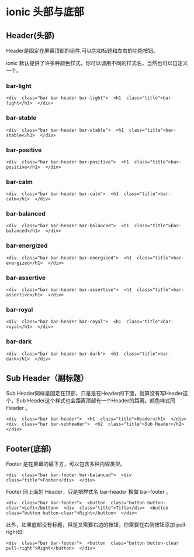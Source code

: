 # ionic 头部与底部

## Header(头部)

Header是固定在屏幕顶部的组件,可以包如标题和左右的功能按钮。

ionic 默认提供了许多种颜色样式，你可以调用不同的样式名，当然也可以自定义一个。

### bar-light

```
<div  class="bar bar-header bar-light">  <h1  class="title">bar-light</h1>  </div>
```



### bar-stable

```
<div  class="bar bar-header bar-stable">  <h1  class="title">bar-stable</h1>  </div>
```



### bar-positive

```
<div  class="bar bar-header bar-positive">  <h1  class="title">bar-positive</h1>  </div>
```



### bar-calm

```
<div  class="bar bar-header bar-calm">  <h1  class="title">bar-calm</h1>  </div>
```



### bar-balanced

```
<div  class="bar bar-header bar-balanced">  <h1  class="title">bar-balanced</h1>  </div>
```



### bar-energized

```
<div  class="bar bar-header bar-energized">  <h1  class="title">bar-energized</h1>  </div>
```



### bar-assertive

```
<div  class="bar bar-header bar-assertive">  <h1  class="title">bar-assertive</h1>  </div>
```



### bar-royal

```
<div  class="bar bar-header bar-royal">  <h1  class="title">bar-royal</h1>  </div>
```



### bar-dark

```
<div  class="bar bar-header bar-dark">  <h1  class="title">bar-dark</h1>  </div>
```



## Sub Header（副标题）

Sub Header同样是固定在顶部，只是是在Header的下面，就算没有写Header这个，Sub Header这个样式也会距离顶部有一个Header的距离。颜色样式同 Header 。

```
<div  class="bar bar-header">  <h1  class="title">Header</h1>  </div>  <div  class="bar bar-subheader">  <h2  class="title">Sub Header</h2>  </div>
```



## Footer(底部)

Footer 是在屏幕的最下方，可以包含多种内容类型。

```
<div  class="bar bar-footer bar-balanced">  <div  class="title">Footer</div>  </div>
```



Footer 同上面的 Header，只是把样式名 bar-header 换做 bar-footer 。

```
<div  class="bar bar-footer">  <button  class="button button-clear">Left</button>  <div  class="title">Title</div>  <button  class="button button-clear">Right</button>  </div>
```



此外，如果底部没有标题，但是又需要右边的按钮，你需要在右侧按钮添加 pull-right如:

```
<div  class="bar bar-footer">  <button  class="button button-clear pull-right">Right</button>  </div>
```



